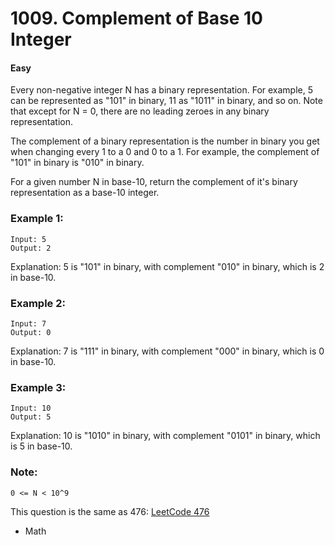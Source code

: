 # 1009. Complement of Base 10 Integer
#### Easy

Every non-negative integer N has a binary representation.  For example, 5 can be represented as "101" in binary, 11 as "1011" in binary, and so on.  Note that except for N = 0, there are no leading zeroes in any binary representation.

The complement of a binary representation is the number in binary you get when changing every 1 to a 0 and 0 to a 1.  For example, the complement of "101" in binary is "010" in binary.

For a given number N in base-10, return the complement of it's binary representation as a base-10 integer.

 

### Example 1:
```
Input: 5
Output: 2
```
Explanation: 5 is "101" in binary, with complement "010" in binary, which is 2 in base-10.

### Example 2:

```
Input: 7
Output: 0
```
Explanation: 7 is "111" in binary, with complement "000" in binary, which is 0 in base-10.

### Example 3:

```
Input: 10
Output: 5
```
Explanation: 10 is "1010" in binary, with complement "0101" in binary, which is 5 in base-10.
 

### Note:
```
0 <= N < 10^9
```

This question is the same as 476: [LeetCode 476](https://leetcode.com/problems/number-complement/)

* Math